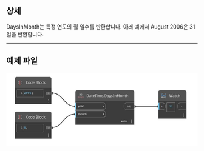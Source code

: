 ## 상세
DaysInMonth는 특정 연도의 월 일수를 반환합니다. 아래 예에서 August 2006은 31일을 반환합니다.
___
## 예제 파일

![DaysInMonth](./DSCore.DateTime.DaysInMonth_img.jpg)

